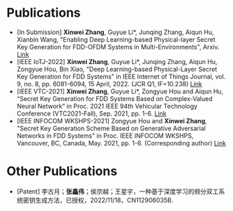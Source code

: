 
# Publications
- [In Submission] **Xinwei Zhang**, Guyue Li*, Junqing Zhang, Aiqun Hu, Xianbin Wang, "Enabling Deep Learning-based Physical-layer Secret Key Generation for FDD-OFDM Systems in Multi-Environments", Arxiv. [Link](https://www.researchgate.net/publication/365189930_Enabling_Deep_Learning-based_Physical-layer_Secret_Key_Generation_for_FDD-OFDM_Systems_in_Multi-Environments)
- [IEEE IoTJ-2022] **Xinwei Zhang**, Guyue Li*, Junqing Zhang, Aiqun Hu, Zongyue Hou, Bin Xiao, "Deep Learning-based Physical-Layer Secret Key Generation for FDD Systems" in IEEE Internet of Things Journal, vol. 9, no. 8, pp. 6081-6094, 15 April, 2022. (JCR Q1, IF=10.238) [Link](https://ieeexplore.ieee.org/document/9526766)
- [IEEE VTC-2021] **Xinwei Zhang**, Guyue Li*, Zongyue Hou and Aiqun Hu, “Secret Key Generation for FDD Systems Based on Complex-Valued Neural Network” in Proc. 2021 IEEE 94th Vehicular Technology Conference (VTC2021-Fall), Sep. 2021, pp. 1-6. [Link](https://ieeexplore.ieee.org/document/9625252)
- [IEEE INFOCOM WKSHPS-2021] Zongyue Hou and **Xinwei Zhang**, "Secret Key Generation Scheme Based on Generative Adversarial Networks in FDD Systems" in Proc. IEEE INFOCOM WKSHPS, Vancouver, BC, Canada, May. 2021, pp. 1-6. (Corresponding author) [Link](https://ieeexplore.ieee.org/document/9484457)

# Other Publications
- [Patent] 李古月；**张鑫伟**；侯宗越；王星宇，一种基于深度学习的频分双工系统密钥生成方法，已授权，2022/11/18，CN112906035B.
